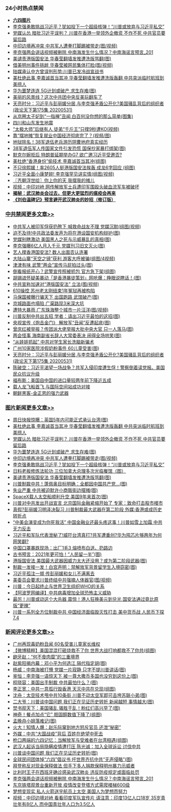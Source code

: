 <div class="catlist">
<h3>24小时热点禁闻</h3>
<ul>
<li><b><a href="64photo" target="_blank">六四图片</a></b></li>
<li><a href="https://github.com/fqnews/bnews/blob/master/topimagenews/20200531/1337393.md">李克强勇敢挑战习近平？犹如投下一个超级核弹！“川普或放弃与习近平私交”</a></li>
<li><a href="https://github.com/fqnews/bnews/blob/master/topimagenews/20200531/1337471.md">党媒认怂 暗批习近平误判？ 川普在香港一举领外企撤资 不作不死 中共官员要留后路</a></li>
<li><a href="https://github.com/fqnews/bnews/blob/master/topimagenews/20200531/1337457.md">中印边境再冲突 中共军人遭拳打脚踢被带走(图/视频)</a></li>
<li><a href="https://github.com/fqnews/bnews/blob/master/comments/20200601/1337588.md">李克强两会讲话视频被删除 中南海发生什么情况？中南海谣言预言_201</a></li>
<li><a href="https://github.com/fqnews/bnews/blob/master/topimagenews/20200531/1337292.md">美谴责港版国安法 华春莹翻墙发推遭洗版骂翻(图)</a></li>
<li><a href="https://github.com/fqnews/bnews/blob/master/cbnews/20200531/1337347.md">借美明州事件挑衅 华春莹被网民集体打脸(图/视频)</a></li>
<li><a href="https://github.com/fqnews/bnews/blob/master/cbnews/20200531/1337420.md">陆媒承认中方曾误判形势:川普已发冷战宣战书</a></li>
<li><a href="https://github.com/fqnews/bnews/blob/master/topimagenews/20200531/1337513.md">美杜绝此事 李嘉诚首当其冲 华春莹翻墙发推遭洗版轰翻 中共突派临时航班到美捞人</a></li>
<li><a href="https://github.com/fqnews/bnews/blob/master/topimagenews/20200531/1337458.md">华为噩梦连连 5G计划或破产 求生存难(图)</a></li>
<li><a href="https://github.com/fqnews/bnews/blob/master/comments/20200531/1337425.md">美丽的风景线？这次中共团中央反美玩翻车了</a></li>
<li><a href="https://github.com/fqnews/bnews/blob/master/cbnews/20200601/1337593.md">天亮时分：习近平与彭丽媛分居,与李克强矛盾公开化?美国骚乱背后的组织者(政论天下第175集 20200531) </a></li>
<li><a href="https://github.com/fqnews/bnews/blob/master/yule/20200601/1337530.md">从京圈太子妃到“一指禅”丑闻 白百何没你想的那么简单(图集)</a></li>
<li><a href="https://github.com/fqnews/bnews/blob/master/cbnews/20200531/1337374.md">四川和山东发生地震</a></li>
<li><a href="https://github.com/fqnews/bnews/blob/master/cbnews/20200531/1337422.md">“太极大师”后继有人 徒弟“千斤王”只撑9秒遭KO(视频)</a></li>
<li><a href="https://github.com/fqnews/bnews/blob/master/cbnews/20200531/1337492.md">靠“摆地摊”恢复就业中国经济彻底完了？(视频/图)</a></li>
<li><a href="https://github.com/fqnews/bnews/blob/master/cbnews/20200531/1337381.md">地狱除名！38军退伍老兵游历阴曹地府真实经历</a></li>
<li><a href="https://github.com/fqnews/bnews/blob/master/cbnews/20200531/1337466.md">38军退伍军人传国家文件引发恐慌 国保抄家暴打绑架(图)</a></li>
<li><a href="https://github.com/fqnews/bnews/blob/master/worldnews/usa/20200531/1337372.md">默克尔婉拒后 特朗普延期举办G7 欲广邀习近平受邀否?</a></li>
<li><a href="https://github.com/fqnews/bnews/blob/master/cnnews/20200531/1337306.md">美杜绝“香港身份”偷技术 李嘉诚首当其冲(组图)</a></li>
<li><a href="https://github.com/fqnews/bnews/blob/master/yule/20200601/1337562.md">不只徐熙媛！率2605人挺港版国安法挨轰 成龙6字回应 (组图)</a></li>
<li><a href="https://github.com/fqnews/bnews/blob/master/cbnews/20200531/1337293.md">习近平全面小康梦碎! 李克强罕见讲实情(组图/视频)</a></li>
<li><a href="https://github.com/fqnews/bnews/blob/master/ssgc/20200601/1337578.md">〖兲朝浮世绘〗你上你的天 我摆我的摊儿</a></li>
<li><a href="https://github.com/fqnews/bnews/blob/master/baitai/20200531/1337396.md">视频：中印对峙 网传解放军士兵遭印军围殴头破血流军车被破坏</a></li>
<li><b><a href="https://github.com/fqnews/bnews/blob/master/comments/20200211/1275071.md" target="_blank">揭秘：武汉肺炎会过去，但更大更猛烈的瘟疫会再来</a></b></li>
<li><b><a href="https://github.com/fqnews/bnews/blob/master/comments/20200207/1272816.md" target="_blank">《刘伯温碑记》预言避开武汉肺炎的妙招（修订版）</a></b></li>
</ul>
</div>

<div class="catlist">
<h3><a href="https://github.com/fqnews/bnews/blob/master/cbnews/" target="_blank">中共禁闻</a><span><a href="https://github.com/fqnews/bnews/blob/master/cbnews/" target="_blank" rel="nofollow">更多文章>></a></span></h3>
<ul>
<li><a href="https://github.com/fqnews/bnews/blob/master/cbnews/20200601/1337694.md" target="_blank">中共军人被印军俘获扔胯下 喊救命战友不理 党媒沉默(组图/视频)</a></li>
<li><a href="https://github.com/fqnews/bnews/blob/master/cbnews/20200601/1337693.md" target="_blank">迫不及待!中共政法委发声为将在港设国安机构辩护(图)</a></li>
<li><a href="https://github.com/fqnews/bnews/blob/master/cbnews/20200601/1337692.md" target="_blank">党媒别瞎激动 美国黑人之死与示威暴乱的真相(图)</a></li>
<li><a href="https://github.com/fqnews/bnews/blob/master/cbnews/20200601/1337687.md" target="_blank">李克强曝6亿人月入千元 党媒刊习旧文灭火(图)</a></li>
<li><a href="https://github.com/fqnews/bnews/blob/master/cbnews/20200601/1337678.md" target="_blank">艺人撑香港国安法? 数人出面否认连署</a></li>
<li><a href="https://github.com/fqnews/bnews/blob/master/cbnews/20200601/1337672.md" target="_blank">大陆山寨“天空之镜”获利 游客大呼被骗(组图/4视频)</a></li>
<li><a href="https://github.com/fqnews/bnews/blob/master/cbnews/20200601/1337662.md" target="_blank">津津有味 武警“两会”宣传马屁拍过头(图)</a></li>
<li><a href="https://github.com/fqnews/bnews/blob/master/cbnews/20200601/1337661.md" target="_blank">倒看报纸开心？武警宣传照被抓包 官方急下架(组图)</a></li>
<li><a href="https://github.com/fqnews/bnews/blob/master/cbnews/20200601/1337643.md" target="_blank">胡锡进怀疑美暴动「是香港暴徒策划」网呛爆：睁眼说瞎话！(图)</a></li>
<li><a href="https://github.com/fqnews/bnews/blob/master/cbnews/20200601/1337642.md" target="_blank">中共宣称加速对“港版国安法” 立法(图/视频)</a></li>
<li><a href="https://github.com/fqnews/bnews/blob/master/cbnews/20200601/1337641.md" target="_blank">610操控 苏州老太刚结束1年冤狱再被构陷</a></li>
<li><a href="https://github.com/fqnews/bnews/blob/master/cbnews/20200601/1337640.md" target="_blank">马保国被曝行骗天下 出国跑路 武馆破产(图)</a></li>
<li><a href="https://github.com/fqnews/bnews/blob/master/cbnews/20200601/1337639.md" target="_blank">京城路面也塌陷 广渠路现3米深大坑</a></li>
<li><a href="https://github.com/fqnews/bnews/blob/master/cbnews/20200601/1337628.md" target="_blank">遭特大暴雨 广东珠海整个城市一片汪洋(图/视频)</a></li>
<li><a href="https://github.com/fqnews/bnews/blob/master/cbnews/20200601/1337624.md" target="_blank">川普反制中共出五招 学者：请出习近平最怕的这招(图)</a></li>
<li><a href="https://github.com/fqnews/bnews/blob/master/cbnews/20200601/1337623.md" target="_blank">央视宣传《炮击金门》 解放军“丑闻”反遭起底(图)</a></li>
<li><a href="https://github.com/fqnews/bnews/blob/master/cbnews/20200601/1337621.md" target="_blank">曾庆红被举报？传团派大佬举报大批中央大官 只一人落马(图)</a></li>
<li><a href="https://github.com/fqnews/bnews/blob/master/cbnews/20200601/1337620.md" target="_blank">两会怪事 海南副省长辞人大常委表决 闹得全场哄笑(图)</a></li>
<li><a href="https://github.com/fqnews/bnews/blob/master/cbnews/20200601/1337608.md" target="_blank">“从娃娃抓起” 中共对学生家长洗脑新骗术</a></li>
<li><a href="https://github.com/fqnews/bnews/blob/master/cbnews/20200601/1337607.md" target="_blank">广州10家医院涉假奶粉事件 60儿童受害(图)</a></li>
<li><a href="https://github.com/fqnews/bnews/blob/master/cbnews/20200601/1337593.md" target="_blank">天亮时分：习近平与彭丽媛分居,与李克强矛盾公开化?美国骚乱背后的组织者(政论天下第175集 20200531)</a></li>
<li><a href="https://github.com/fqnews/bnews/blob/master/cbnews/20200601/1337589.md" target="_blank">陈破空：习近平渴望一场战争？共军入侵印度遭生俘！警察倒着读党报。美国民众抗议升级</a></li>
<li><a href="https://github.com/fqnews/bnews/blob/master/cbnews/20200601/1337540.md" target="_blank">福布斯：美国自中国的进口量较两年前下降近五成</a></li>
<li><a href="https://github.com/fqnews/bnews/blob/master/cbnews/20200531/1337506.md" target="_blank">载人龙飞船首飞 与国际空间站成功对接</a></li>
<li><a href="https://github.com/fqnews/bnews/blob/master/cbnews/20200531/1337500.md" target="_blank">朝鲜黑客-金正恩的强力武器</a></li>

</ul>
</div>
<div class="catlist">
<h3><a href="https://github.com/fqnews/bnews/blob/master/topimagenews/" target="_blank">图片新闻</a><span><a href="https://github.com/fqnews/bnews/blob/master/topimagenews/" target="_blank" rel="nofollow">更多文章>></a></span></h3>
<ul>
<li><a href="https://github.com/fqnews/bnews/blob/master/topimagenews/20200601/1337606.md" target="_blank">周日快报惊曝：英国5年内可能正式承认台湾(图)</a></li>
<li><a href="https://github.com/fqnews/bnews/blob/master/topimagenews/20200531/1337513.md" target="_blank">美杜绝此事 李嘉诚首当其冲 华春莹翻墙发推遭洗版轰翻 中共突派临时航班到美捞人</a></li>
<li><a href="https://github.com/fqnews/bnews/blob/master/topimagenews/20200531/1337471.md" target="_blank">党媒认怂 暗批习近平误判？ 川普在香港一举领外企撤资 不作不死 中共官员要留后路</a></li>
<li><a href="https://github.com/fqnews/bnews/blob/master/topimagenews/20200531/1337458.md" target="_blank">华为噩梦连连 5G计划或破产 求生存难(图)</a></li>
<li><a href="https://github.com/fqnews/bnews/blob/master/topimagenews/20200531/1337457.md" target="_blank">中印边境再冲突 中共军人遭拳打脚踢被带走(图/视频)</a></li>
<li><a href="https://github.com/fqnews/bnews/blob/master/topimagenews/20200531/1337393.md" target="_blank">李克强勇敢挑战习近平？犹如投下一个超级核弹！“川普或放弃与习近平私交”</a></li>
<li><a href="https://github.com/fqnews/bnews/blob/master/comments/20200531/1337359.md" target="_blank">日料老板修炼法轮功 三位加拿大总理多次光临餐馆（图）</a></li>
<li><a href="https://github.com/fqnews/bnews/blob/master/topimagenews/20200531/1337292.md" target="_blank">美谴责港版国安法 华春莹翻墙发推遭洗版骂翻(图)</a></li>
<li><a href="https://github.com/fqnews/bnews/blob/master/topimagenews/20200531/1337255.md" target="_blank">川普制裁中共！蓬佩奥目标明确：全都因中国共产党&#8230;(图)</a></li>
<li><a href="https://github.com/fqnews/bnews/blob/master/topimagenews/20200531/1337218.md" target="_blank">失业严重 中共被迫默许小商贩街边摆摊(图)</a></li>
<li><a href="https://github.com/fqnews/bnews/blob/master/topimagenews/20200531/1337132.md" target="_blank">SpaceX载人太空船顺利升空 美国9年来首次(图)</a></li>
<li><a href="https://github.com/fqnews/bnews/blob/master/topimagenews/20200530/1337051.md" target="_blank">川普对中共发出开战宣言 北京国际金融紧缩开始了 专家：致命打击股市楼市</a></li>
<li><a href="https://github.com/fqnews/bnews/blob/master/topimagenews/20200530/1337026.md" target="_blank">真假?彭丽媛习明泽决裂习 川普制裁最大武器在第二阶段 外媒:香港或成历史转折点</a></li>
<li><a href="https://github.com/fqnews/bnews/blob/master/topimagenews/20200530/1337000.md" target="_blank">“中美会演变成为你死我活” 中国金融业还最头疼这事！川普如雪上加霜 中共无力反击</a></li>
<li><a href="https://github.com/fqnews/bnews/blob/master/topimagenews/20200530/1336999.md" target="_blank">习近平和军队代表泄秘了!威吓台湾真打?共军遭重创?华为囤芯片够两年为何网笑翻?</a></li>
<li><a href="https://github.com/fqnews/bnews/blob/master/topimagenews/20200530/1336948.md" target="_blank">中国口罩暴跌现场：出厂1毛3 熔喷布白送、扔路边</a></li>
<li><a href="https://github.com/fqnews/bnews/blob/master/topimagenews/20200530/1336912.md" target="_blank">古书预言：2021年更可怕！“人民留一半”(图)</a></li>
<li><a href="https://github.com/fqnews/bnews/blob/master/topimagenews/20200530/1336860.md" target="_blank">港版国安法 美国最大武器因威力太大还没用？或为第二阶段武器(图)</a></li>
<li><a href="https://github.com/fqnews/bnews/blob/master/topimagenews/20200530/1336772.md" target="_blank">制裁一发接一发！白宫声明：禁解放军背景留学生入境窃密(图)</a></li>
<li><a href="https://github.com/fqnews/bnews/blob/master/topimagenews/20200530/1336686.md" target="_blank">习近平孤注一掷 传彭丽媛和女儿不满离去</a></li>
<li><a href="https://github.com/fqnews/bnews/blob/master/topimagenews/20200530/1336685.md" target="_blank">美委员会要求川普终结中共强摘人体器官(图/视频)</a></li>
<li><a href="https://github.com/fqnews/bnews/blob/master/topimagenews/20200530/1336680.md" target="_blank">川普：今日起终止与世界卫生组织WHO的关系</a></li>
<li><a href="https://github.com/fqnews/bnews/blob/master/topimagenews/20200529/1336547.md" target="_blank">【阿波罗网编译】中共病毒增加全球恐怖主义威胁</a></li>
<li><a href="https://github.com/fqnews/bnews/blob/master/topimagenews/20200529/1336516.md" target="_blank">最厉！川普或动这个大杀器 震惊！港人狂换美元到兑光 国安法通过竟比原版“更辣”</a></li>
<li><a href="https://github.com/fqnews/bnews/blob/master/topimagenews/20200529/1336492.md" target="_blank">川普一系列全方位制裁中共 中国经济面临毁灭性打击 美中货币战 人民币下探7.4</a></li>

</ul>
</div>
<div class="catlist">
<h3><a href="https://github.com/fqnews/bnews/blob/master/comments/" target="_blank">新闻评论</a><span><a href="https://github.com/fqnews/bnews/blob/master/comments/" target="_blank" rel="nofollow">更多文章>></a></span></h3>
<ul>
<li><a href="https://github.com/fqnews/bnews/blob/master/comments/20200601/1337702.md" target="_blank">广州再现毒奶粉丑闻  60名受害儿童家长维权</a></li>
<li><a href="https://github.com/fqnews/bnews/blob/master/comments/20200601/1337684.md" target="_blank">【微博精粹】美国混混打砸烧救不了你 世界大战打响都救不了你共(组图)</a></li>
<li><a href="https://github.com/fqnews/bnews/blob/master/comments/20200601/1337683.md" target="_blank">龅牙赵：“何不食肉糜”的三重境界</a></li>
<li><a href="https://github.com/fqnews/bnews/blob/master/comments/20200601/1337679.md" target="_blank">赵紫阳揭内幕：邓小平为何选江 隔代指定胡(图)</a></li>
<li><a href="https://github.com/fqnews/bnews/blob/master/comments/20200601/1337666.md" target="_blank">杨威：中南海被打懵 党媒一片寂静 只字不提川普讲话(图)</a></li>
<li><a href="https://github.com/fqnews/bnews/blob/master/comments/20200601/1337656.md" target="_blank">鉴恒：李克强一语惊天下 被一尊大撒币多国也没穷到这份上(图)</a></li>
<li><a href="https://github.com/fqnews/bnews/blob/master/comments/20200601/1337655.md" target="_blank">程晓容：美国出手制裁 中共最怕什么？(图)</a></li>
<li><a href="https://github.com/fqnews/bnews/blob/master/comments/20200601/1337654.md" target="_blank">李正宽：中共一意孤行毁香港 天灭中共在兑现(组图)</a></li>
<li><a href="https://github.com/fqnews/bnews/blob/master/comments/20200601/1337653.md" target="_blank">沈舟：太空技术甩中共10条街 川普不动太空军即可击垮苏联小弟(图)</a></li>
<li><a href="https://github.com/fqnews/bnews/blob/master/comments/20200601/1337652.md" target="_blank">二大爷：川普谈中国问题 我们正在见证历史转折 新闻越短 事情越大(图)</a></li>
<li><a href="https://github.com/fqnews/bnews/blob/master/comments/20200601/1337651.md" target="_blank">焚书观天下：美国骚乱 骚胜于乱！粉红们高兴早了(图)</a></li>
<li><a href="https://github.com/fqnews/bnews/blob/master/comments/20200601/1337638.md" target="_blank">神奇！餐点加点“它” 胆固醇数值下降了(组图)</a></li>
<li><a href="https://github.com/fqnews/bnews/blob/master/comments/20200601/1337615.md" target="_blank">孟晚舟小姐落难记(图)</a></li>
<li><a href="https://github.com/fqnews/bnews/blob/master/comments/20200601/1337614.md" target="_blank">火大！知情人爆：赵乐际窜到地方怒斥官员 还泄“秘密”</a></li>
<li><a href="https://github.com/fqnews/bnews/blob/master/comments/20200601/1337613.md" target="_blank">外媒：中共“大国战疫”背后 百姓在绝望中死去</a></li>
<li><a href="https://github.com/fqnews/bnews/blob/master/comments/20200601/1337611.md" target="_blank">枪口两端的六四记忆：当解放军与受难者在台湾相遇(组图)</a></li>
<li><a href="https://github.com/fqnews/bnews/blob/master/comments/20200601/1337604.md" target="_blank">武汉人起诉当局隐瞒疫情遭打压  陈光诚：加入全球诉讼 讨伐中共</a></li>
<li><a href="https://github.com/fqnews/bnews/blob/master/comments/20200601/1337597.md" target="_blank">川普谈中国问题 我们正在见证历史转折(图)</a></li>
<li><a href="https://github.com/fqnews/bnews/blob/master/comments/20200601/1337596.md" target="_blank">全球民间团体悼“六四”倡议书 吁世界齐抗中共“无声侵略”(图)</a></li>
<li><a href="https://github.com/fqnews/bnews/blob/master/comments/20200601/1337595.md" target="_blank">拜登称反对现金保释做法 但手下多人捐款保释明州暴力示威者</a></li>
<li><a href="https://github.com/fqnews/bnews/blob/master/comments/20200601/1337594.md" target="_blank">比利时王子在西班牙确诊感染武汉肺炎 违反防疫规定或面临处罚</a></li>
<li><a href="https://github.com/fqnews/bnews/blob/master/comments/20200601/1337588.md" target="_blank">李克强两会讲话视频被删除 中南海发生什么情况？中南海谣言预言_201</a></li>
<li><a href="https://github.com/fqnews/bnews/blob/master/comments/20200601/1337584.md" target="_blank">东京铁塔观景台重新开放 疫情改变登塔方式需爬楼梯600级</a></li>
<li><a href="https://github.com/fqnews/bnews/blob/master/comments/20200601/1337577.md" target="_blank">梦想变现实 私人火箭送宇航员上太空 美国人为梦想而努力</a></li>
<li><a href="https://github.com/fqnews/bnews/blob/master/comments/20200601/1337569.md" target="_blank">视频：中印边境对峙 看看印度军队宣传片 请注意：印度13亿人口18岁 35岁青壮年有8亿人 而中国青壮年人口为3.5亿人</a></li>

</ul>
</div>